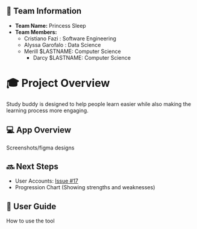 ## 🌟 **Team Information**
- **Team Name:** Princess Sleep
- **Team Members:**
	- Cristiano Fazi : Software Engineering
	- Alyssa Garofalo : Data Science
	- Merill $LASTNAME: Computer Science
    	- Darcy $LASTNAME: Computer Science

# 🎓 Project Overview
Study buddy is designed to help people learn easier while also making the learning process more engaging.

## 💻 **App Overview**
Screenshots/figma designs

## 🔜 Next Steps
- User Accounts: [Issue #17](https://github.com/Cristiano-Fazi/Study-Buddy/issues/16)
- Progression Chart (Showing strengths and weaknesses)

## 🧭 User Guide
How to use the tool
